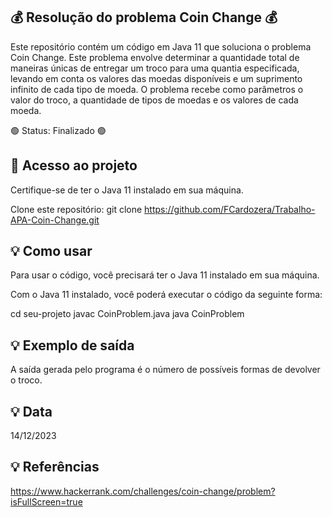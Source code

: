 ## 💰 Resolução do problema Coin Change 💰

Este repositório contém um código em Java 11 que soluciona o problema Coin Change. 
Este problema envolve determinar a quantidade total de maneiras únicas de entregar um troco para uma quantia especificada, levando em conta os valores das moedas disponíveis e um suprimento infinito de cada tipo de moeda. 
O problema recebe como parâmetros o valor do troco, a quantidade de tipos de moedas e os valores de cada moeda.

🟢 Status: Finalizado 🟢

## 📁 Acesso ao projeto
Certifique-se de ter o Java 11 instalado em sua máquina.

Clone este repositório:
git clone https://github.com/FCardozera/Trabalho-APA-Coin-Change.git
## 💡 Como usar

Para usar o código, você precisará ter o Java 11 instalado em sua máquina.

Com o Java 11 instalado, você poderá executar o código da seguinte forma:

cd seu-projeto
javac CoinProblem.java
java CoinProblem

## 💡 Exemplo de saída

A saída gerada pelo programa é o número de possíveis formas de devolver o troco. 

## 💡 Data
14/12/2023

## 💡 Referências
https://www.hackerrank.com/challenges/coin-change/problem?isFullScreen=true
